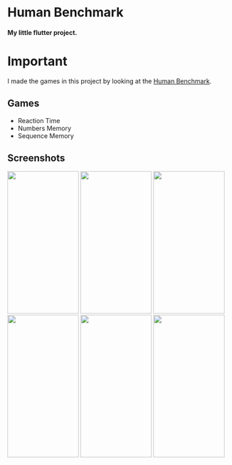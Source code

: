 # Human Benchmark
#### My little flutter project.

# Important 
I made the games in this project by looking at the [Human Benchmark](https://humanbenchmark.com). 

## Games
- Reaction Time
- Numbers Memory
- Sequence Memory

## Screenshots
<img src="https://user-images.githubusercontent.com/67222076/138702321-11a0c8ef-cc20-446c-9d6f-03a6d18f3161.png" width="160" height="320">
<img src="https://user-images.githubusercontent.com/67222076/138702347-b9e508d3-04c3-47d5-a774-482247fb81da.png" width="160" height="320">
<img src="https://user-images.githubusercontent.com/67222076/138703206-ca1343ec-7379-47b3-8b14-6aed0eeea19b.png" width="160" height="320">
<img src="https://user-images.githubusercontent.com/67222076/138703272-f669d7e4-51fb-4cb6-981c-8c95aed106a8.png" width="160" height="320">
<img src="https://user-images.githubusercontent.com/67222076/138703283-26121ea4-278f-447b-ae72-346c52e0796a.png" width="160" height="320">
<img src="https://user-images.githubusercontent.com/67222076/138703293-1b67262f-7baf-44e2-b2c9-f44fdaf8a95a.png" width="160" height="320">




